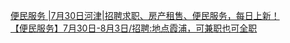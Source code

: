   
[便民服务 |7月30日河津|招聘求职、房产租售、便民服务，每日上新！](http://www.dianyue.me/archives/318/soyg7k815ozq3xcr/)  
[【便民服务】7月30日-8月3日/招聘:地点霞浦，可兼职也可全职](http://www.dianyue.me/archives/530/j5i95qzwz7bleg0b/)